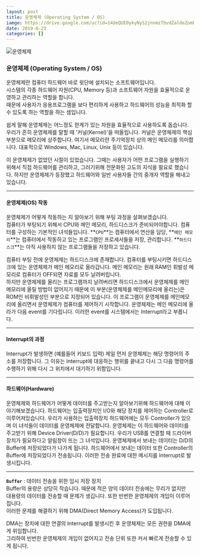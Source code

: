 ```yaml
---
layout: post
title: 운영체제 (Operating System / OS)
iamge: https://drive.google.com/uc?id=14deQUE0ykyNyS2jnnmzTbvdZaldeZomb
date: 2019-8-23
categories: []
---
```

![운영체제](https://drive.google.com/uc?id=14deQUE0ykyNyS2jnnmzTbvdZaldeZomb)

### 운영체제 (Operating System / OS)
  
운영체제란 컴퓨터 하드웨어 바로 윗단에 설치되는 소프트웨어입니다.  
시스템의 각종 하드웨어 자원(CPU, Memory 등)과 소프트웨어 자원을 효율적으로 운영하고 관리하는 역할을 합니다.  
때문에 사용자가 응용프로그램을 보다 편리하게 사용하고 하드웨어의 성능을 최적화 할 수 있도록 하는 역할을 하는 셈입니다.  
  
쉽게 말해 <span class="emphasis">운영체제는 어느정도 한계가 있는 자원을 효율적으로 사용하도록 돕습니다.</span>  
우리가 흔히 운영체제를 말할 때 '커널(Kernel)'을 떠올립니다. 커널은 운영체제의 핵심 부분으로 메모리에 상주합니다. 
여기서 메모리란 주기억장치 상의 메인 메모리를 의미합니다. 
대표적으로 Windows, Mac, Linux, Unix 등이 있습니다.  
  
이 운영체제가 없었던 시절이 있었습니다. 그때는 사용자가 어떤 프로그램을 실행하기 위해서 
직접 하드웨어를 관리하고, 그러기위해 전문화된 고도의 지식을 필요로 했습니다. 
하지만 운영체제가 등장했고 하드웨어와 일반 사용자들 간의 중개자 역할을 해내고 있습니다.

***

#### 운영체제(OS) 작동
운영체제가 어떻게 작동하는 지 알아보기 위해 부팅 과정을 살펴보겠습니다.  
컴퓨터가 부팅되기 위해서 CPU와 메인 메모리, 하드디스크가 준비되어야합니다. 컴퓨터를 구성하는 기본적인 녀석들입니다. 
**`CPU`**는 컴퓨터에서 연산을 담당, **`메인 메모리`**는 컴퓨터에서 작동하고 있는 프로그램인 프로세서들을 저장, 관리합니다. 
**`하드디스크`**는 아직 사용하지 않는 프로그램들을 저장하고 있습니다.  
  
컴퓨터 부팅 전에 운영체제는 하드디스크에 존재합니다. 컴퓨터를 부팅시키면 하드디스크에 있는
운영체제가 메인 메모리로 올라갑니다. 메인 메모리는 원래 RAM인 휘발성 메모리로 컴퓨터가 
OFF되면 자료를 모두 날려버립니다.  
하지만 운영체제를 올리는 프로그램까지 날려버리면 
하드디스크에서 운영체제를 메인 메모리에 올릴 방법이 없어지기 때문에 
이 부분(운영체제를 메인메모리에 올리는)은 ROM인 비휘발성인 부분으로 지정되어 있습니다. 
이 프로그램이 운영체제를 메인메모리에 올리면서 운영체제가 컴퓨터를 제어하기 시작합니다.
운영체제는 메인 메모리에 올라가 다음 event를 기다립니다. 이러한 event를 시스템에서는 Interrupt라고 부릅니다. 

***

#### Interrupt의 과정
Interrupt가 발생하면 (예를들어 키보드 입력) 제일 먼저 운영체제는 해당 명령어의 주소를 저장합니다.
그 이유는 Interrupt에 대응하는 행위를 끝내고 다시 그 다음 명령어를 수행하기 위해 다시 그 위치에서
대기하기 위함입니다.

***

#### 하드웨어(Hardware)
운영체제와 하드웨어가 어떻게 데이터를 주고받는지 알아보기위해 하드웨어에 대해 이야기해보겠습니다.
하드웨어는 입출력장치인 I/O와 해당 장치를 제어하는 Controller로 이루어져있습니다. 
우리가 사용하는 입출력장치 하드웨어에는 모두 Controller가 있으며 이 녀석들이 데이터를 운영체제에
전달합니다. 운영체제는 이 하드웨어와 데이터를 주고받기 위해 Device Driver(D/D)가 필요합니다. 
우리가 USB를 연결할 때 드라이버 장치가 필요하다고 알림창이 뜨는 그 녀석입니다. 
운영체제에서 보내는 데이터는 D/D의 Buffer에 저장되었다가 나가게 됩니다. 하드웨어에서 보내는
데이터 또한 Controller의 Buffer에 저장되었다가 전송됩니다. 이러한 전송 완료에 대한 메시지를 
Interrupt로 발생시킵니다.

***

**`Buffer`** : 데이터 전송을 위한 임시 저장 장치  
Buffer의 용량은 상당히 작습니다. 때문에 적은 양의 데이터 전송에는 무리가 없지만  
대용량의 데이터를 전송할 때 문제가 생깁니다. 또한 빈번한 운영체제의 개입이 이루어집니다.  
이러한 문제를 해결하기 위해 DMA(Direct Memory Access)가 도입됩니다.  
  
DMA는 장치에 대한 연결의 Interrupt를 발생시킨 후 운영체제는 모든 권한을 DMA에게 위임합니다.  
그리하여 빈번한 운영체제의 개입이 없어지고 전송 단위 또한 커서 빠르게 전송할 수 있게 됩니다. 
